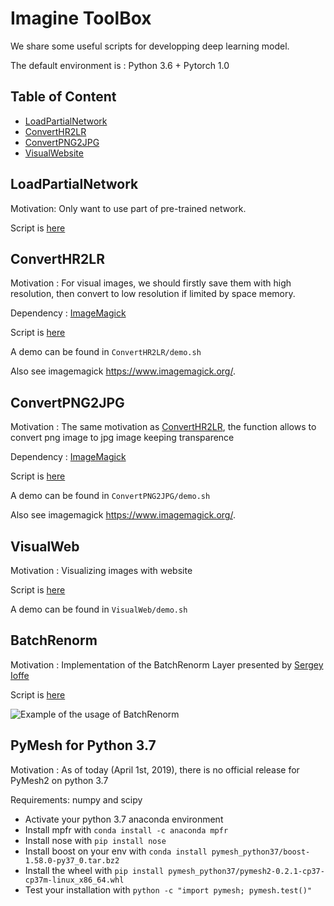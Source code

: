 # Imagine ToolBox
We share some useful scripts for developping deep learning model.

The default environment is : Python 3.6 + Pytorch 1.0


## Table of Content
* [LoadPartialNetwork](#LoadPartialNetwork)
* [ConvertHR2LR](#ConvertHR2LR)
* [ConvertPNG2JPG](#ConvertPNG2JPG)
* [VisualWebsite](#VisualWeb)

## LoadPartialNetwork

Motivation: Only want to use part of pre-trained network.

Script is [here](https://github.com/tdeprelle/Imagine_utils/blob/master/LoadPartialNetwork/LoadPartialNetwork.py)

## ConvertHR2LR
Motivation : For visual images, we should firstly save them with high resolution, then convert to low resolution if limited by space memory.

Dependency : [ImageMagick](https://www.imagemagick.org/)

Script is [here](https://github.com/tdeprelle/Imagine_utils/blob/master/ConvertHR2LR/ConvertHR2LR.py)

A demo can be found in ```ConvertHR2LR/demo.sh```

Also see imagemagick https://www.imagemagick.org/.

## ConvertPNG2JPG
Motivation : The same motivation as [ConvertHR2LR](ConvertHR2LR), the function allows to convert png image to jpg image keeping transparence

Dependency : [ImageMagick](https://www.imagemagick.org/)

Script is [here](https://github.com/tdeprelle/Imagine_utils/blob/master/ConvertPNG2JPG/ConvertPNG2JPG.py)

A demo can be found in ```ConvertPNG2JPG/demo.sh```

Also see imagemagick https://www.imagemagick.org/.

## VisualWeb
Motivation : Visualizing images with website

Script is [here](https://github.com/tdeprelle/Imagine_utils/blob/master/VisualWeb/visualize.py)

A demo can be found in ```VisualWeb/demo.sh```

## BatchRenorm
Motivation : Implementation of the BatchRenorm Layer presented by [Sergey Ioffe](https://arxiv.org/abs/1702.03275)

Script is [here](https://github.com/tdeprelle/Imagine_utils/blob/master/BatchRenorm/BatchRenorm.py)

![Example of the usage of BatchRenorm](https://github.com/tdeprelle/Imagine_utils/blob/master/utils/batchrenorm.png)

## PyMesh for Python 3.7
Motivation : As of today (April 1st, 2019), there is no official release for PyMesh2 on python 3.7

Requirements: numpy and scipy

* Activate your python 3.7 anaconda environment
* Install mpfr with `conda install -c anaconda mpfr`
* Install nose with `pip install nose`
* Install boost on your env with `conda install pymesh_python37/boost-1.58.0-py37_0.tar.bz2`
* Install the wheel with `pip install pymesh_python37/pymesh2-0.2.1-cp37-cp37m-linux_x86_64.whl`
* Test your installation with `python -c "import pymesh; pymesh.test()"` 

